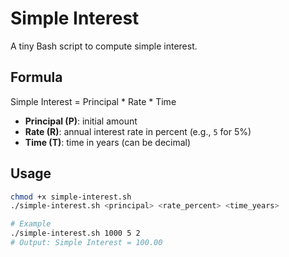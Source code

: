 # Simple Interest

A tiny Bash script to compute simple interest.

## Formula
Simple Interest = Principal * Rate * Time

- **Principal (P)**: initial amount
- **Rate (R)**: annual interest rate in percent (e.g., `5` for 5%)
- **Time (T)**: time in years (can be decimal)

## Usage

```bash
chmod +x simple-interest.sh
./simple-interest.sh <principal> <rate_percent> <time_years>

# Example
./simple-interest.sh 1000 5 2
# Output: Simple Interest = 100.00
